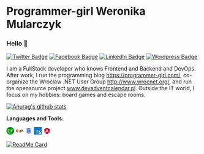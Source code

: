 # Programmer-girl Weronika Mularczyk

### Hello 👋

[![Twitter Badge](https://img.shields.io/twitter/url?label=%40_programmergirl&style=social&url=https%3A%2F%2Ftwitter.com%2F_programmergirl)](https://twitter.com/_programmergirl)
[![Facebook Badge](https://img.shields.io/twitter/url?label=%40programmergirlblog&logo=facebook&style=social&url=https%3A%2F%2Fwww.facebook.com%2Fprogrammergirlblog%2F)](https://www.facebook.com/programmergirlblog/)
[![LinkedIn Badge](https://img.shields.io/twitter/url?label=Weronika%20Mularczyk&logo=linkedin&style=social&url=https%3A%2F%2Fwww.linkedin.com%2Fin%2Fweronika-tobor%2F)](https://www.linkedin.com/in/weronika-tobor/)
[![Wordpress Badge](https://img.shields.io/twitter/url?label=Programmer-girl.com&logo=wordpress&style=social&url=https%3A%2F%2Fprogrammer-girl.com%2F)](https://programmer-girl.com/)

I am a FullStack developer who knows Frontend and Backend and DevOps. After work, I run the programming blog https://programmer-girl.com/, co-organize the Wroclaw .NET User Group http://www.wrocnet.org/, and run the opensource project www.devadventcalendar.pl. Outside the IT world, I focus on my hobbies: board games and escape rooms.

[![Anurag's github stats](https://github-readme-stats.vercel.app/api?username=WTobor&show_icons=true)](https://github.com/anuraghazra/github-readme-stats)

**Languages and Tools:**  

<code><img height="20" src="https://raw.githubusercontent.com/github/explore/80688e429a7d4ef2fca1e82350fe8e3517d3494d/topics/csharp/csharp.png"></code>
<code><img height="20" src="https://raw.githubusercontent.com/github/explore/80688e429a7d4ef2fca1e82350fe8e3517d3494d/topics/git/git.png"></code>
<code><img height="20" src="https://raw.githubusercontent.com/github/explore/80688e429a7d4ef2fca1e82350fe8e3517d3494d/topics/sql/sql.png"></code>
<code><img height="20" src="https://raw.githubusercontent.com/github/explore/80688e429a7d4ef2fca1e82350fe8e3517d3494d/topics/typescript/typescript.png"></code>
<code><img height="20" src="https://raw.githubusercontent.com/github/explore/80688e429a7d4ef2fca1e82350fe8e3517d3494d/topics/angular/angular.png"></code>

[![ReadMe Card](https://github-readme-stats.vercel.app/api/pin/?username=DevAdventCalendar&repo=DevAdventCalendar)](https://github.com/anuraghazra/github-readme-stats)
